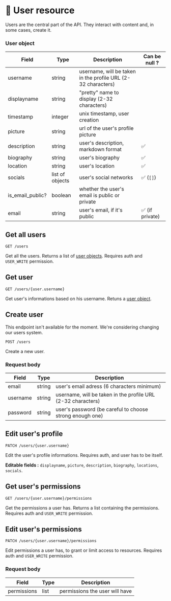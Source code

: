 # 👥 User resource

Users are the central part of the API. They interact with content and, in some cases, create it.

### User object

| Field            | Type            | Description                                                  | Can be null ?   |
| ---------------- | --------------- | ------------------------------------------------------------ | --------------- |
| username         | string          | username, will be taken in the profile URL (2-32 characters) |                 |
| displayname      | string          | "pretty" name to display (2-32 characters)                   |                 |
| timestamp        | integer         | unix timestamp, user creation                                |                 |
| picture          | string          | url of the user's profile picture                            |                 |
| description      | string          | user's description, markdown format                          | ✅              |
| biography        | string          | user's biography                                             | ✅              |
| location         | string          | user's location                                              | ✅              |
| socials          | list of objects | user's social networks                                       | ✅ (`[]`)       |
| is_email_public? | boolean         | whether the user's email is public or private                 |                 |
| email            | string          | user's email, if it's public                                 | ✅ (if private) |

## Get all users

`GET /users`

Get all the users. Returns a list of [user objects](#user-object). Requires auth and `USER_WRITE` permission.

## Get user

`GET /users/{user.username}`

Get user's informations based on his username. Retuns a [user object](#user-object).

## Create user

This endpoint isn't available for the moment. We're considering changing our users system.

`POST /users`

Create a new user.

### Request body

| Field    | Type   | Description                                                  |
| -------- | ------ | ------------------------------------------------------------ |
| email    | string | user's email adress (6 characters minimum)                   |
| username | string | username, will be taken in the profile URL (2-32 characters) |
| password | string | user's password (be careful to choose strong enough one)     |

## Edit user's profile

`PATCH /users/{user.username}`

Edit the user's profile informations. Requires auth, and user has to be itself.

**Editable fields :** `displayname`, `picture`, `description`, `biography`, `locations`, `socials`.

## Get user's permissions

`GET /users/{user.username}/permissions`

Get the permissions a user has. Returns a list containing the permissions. Requires auth and `USER_WRITE` permission.

## Edit user's permissions

`PATCH /users/{user.username}/permissions`

Edit permissions a user has, to grant or limit access to resources. Requires auth and `USER_WRITE` permission.

### Request body

| Field       | Type | Description                    |
| ----------- | ---- | ------------------------------ |
| permissions | list | permissions the user will have |
